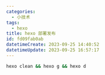 ```yaml
---
categories:
  - 小技术
tags:
  - hexo
title: hexo 部署发布
id: fd09fab0ab
datetimeCreate: 2023-09-25 14:40:52
datetimeUpdate: 2023-09-25 16:57:17
---
```


```bash
hexo clean && hexo g && hexo d
```

